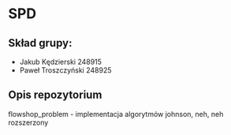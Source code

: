 # SPD

## Skład grupy:
* Jakub Kędzierski 248915
* Paweł Troszczyński 248925

## Opis repozytorium
flowshop_problem - implementacja algorytmów johnson, neh, neh rozszerzony
